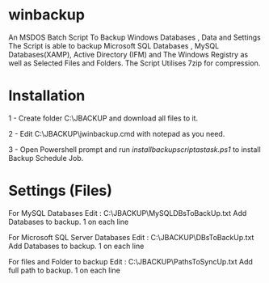# winbackup
An MSDOS Batch Script To Backup Windows Databases , Data and Settings
The Script is able to backup Microsoft SQL Databases , MySQL Databases(XAMP), Active Directory (IFM) and The Windows Registry as well as Selected Files and Folders.
The Script Utilises 7zip for compression.


# Installation

  1 - Create folder C:\JBACKUP and download all files to it.
  
  2 - Edit C:\JBACKUP\jwinbackup.cmd with notepad as you need.
  
  3 - Open Powershell prompt and run *installbackupscriptastask.ps1* to install Backup Schedule Job.
  
  
  
 # Settings (Files)

For MySQL Databases Edit : C:\JBACKUP\MySQLDBsToBackUp.txt
  Add Databases to backup. 1 on each line
 
  
  For Microsoft SQL Server Databases Edit : C:\JBACKUP\DBsToBackUp.txt
  Add Databases to backup. 1 on each line


  For files and Folder to backup Edit : C:\JBACKUP\PathsToSyncUp.txt
  Add full path to backup. 1 on each line

